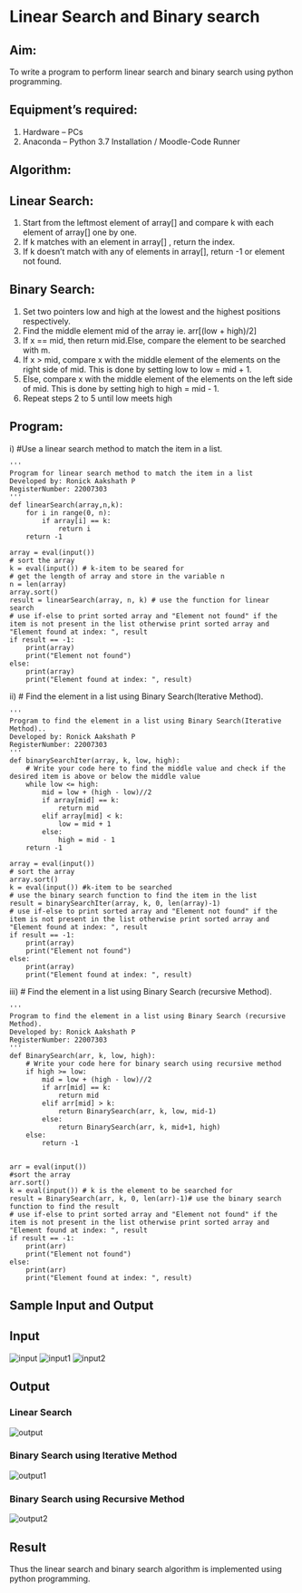 # Linear Search and Binary search
## Aim:
To write a program to perform linear search and binary search using python programming.
## Equipment’s required:
1.	Hardware – PCs
2.	Anaconda – Python 3.7 Installation / Moodle-Code Runner
## Algorithm:
## Linear Search:
1.	Start from the leftmost element of array[] and compare k with each element of array[] one by one.
2.	If k matches with an element in array[] , return the index.
3.	If k doesn’t match with any of elements in array[], return -1 or element not found.
## Binary Search:
1.	Set two pointers low and high at the lowest and the highest positions respectively.
2.	Find the middle element mid of the array ie. arr[(low + high)/2]
3.	If x == mid, then return mid.Else, compare the element to be searched with m.
4.	If x > mid, compare x with the middle element of the elements on the right side of mid. This is done by setting low to low = mid + 1.
5.	Else, compare x with the middle element of the elements on the left side of mid. This is done by setting high to high = mid - 1.
6.	Repeat steps 2 to 5 until low meets high
## Program:
i)	#Use a linear search method to match the item in a list.
```
''' 
Program for linear search method to match the item in a list
Developed by: Ronick Aakshath P
RegisterNumber: 22007303
'''
def linearSearch(array,n,k):
    for i in range(0, n):
        if array[i] == k:
            return i
    return -1
    
array = eval(input())
# sort the array
k = eval(input()) # k-item to be seared for
# get the length of array and store in the variable n
n = len(array)
array.sort()
result = linearSearch(array, n, k) # use the function for linear search
# use if-else to print sorted array and "Element not found" if the item is not present in the list otherwise print sorted array and "Element found at index: ", result
if result == -1:
    print(array)
    print("Element not found")
else:
    print(array)
    print("Element found at index: ", result)
```
ii)	# Find the element in a list using Binary Search(Iterative Method).
```
''' 
Program to find the element in a list using Binary Search(Iterative Method)..
Developed by: Ronick Aakshath P
RegisterNumber: 22007303
'''
def binarySearchIter(array, k, low, high):
    # Write your code here to find the middle value and check if the desired item is above or below the middle value
    while low <= high:
        mid = low + (high - low)//2
        if array[mid] == k:
            return mid
        elif array[mid] < k:
            low = mid + 1
        else:
            high = mid - 1
    return -1
    
array = eval(input())
# sort the array
array.sort()
k = eval(input()) #k-item to be searched
# use the binary search function to find the item in the list
result = binarySearchIter(array, k, 0, len(array)-1)
# use if-else to print sorted array and "Element not found" if the item is not present in the list otherwise print sorted array and "Element found at index: ", result
if result == -1:
    print(array)
    print("Element not found")
else:
    print(array)
    print("Element found at index: ", result)
```
iii)	# Find the element in a list using Binary Search (recursive Method).
```
''' 
Program to find the element in a list using Binary Search (recursive Method).
Developed by: Ronick Aakshath P
RegisterNumber: 22007303
'''
def BinarySearch(arr, k, low, high):
    # Write your code here for binary search using recursive method
    if high >= low:
        mid = low + (high - low)//2
        if arr[mid] == k:
            return mid
        elif arr[mid] > k:
            return BinarySearch(arr, k, low, mid-1)
        else:
            return BinarySearch(arr, k, mid+1, high)
    else:
        return -1
    
    
arr = eval(input())
#sort the array
arr.sort()
k = eval(input()) # k is the element to be searched for
result = BinarySearch(arr, k, 0, len(arr)-1)# use the binary search function to find the result
# use if-else to print sorted array and "Element not found" if the item is not present in the list otherwise print sorted array and "Element found at index: ", result
if result == -1:
    print(arr)
    print("Element not found")
else:
    print(arr)
    print("Element found at index: ", result)
```
## Sample Input and Output
## Input
![input](img/lin_sch_que.png)
![input1](img/bin_sch_que1.png)
![input2](img/bin_sch_que2.png)

## Output
### Linear Search
![output](img/lin_sch.png)
### Binary Search using Iterative Method
![output1](img/bin_sch_itr.png)
### Binary Search using Recursive Method
![output2](img/bin_sch_rec.png)

## Result
Thus the linear search and binary search algorithm is implemented using python programming.